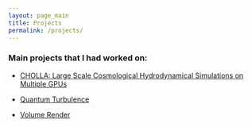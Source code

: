 ```yaml
---
layout: page_main
title: Projects
permalink: /projects/
---
```



### Main projects that I had worked on:
  
* <a href="{{ site.url }}/projects/cholla/"  > CHOLLA: Large Scale Cosmological Hydrodynamical Simulations on Multiple GPUs  </a>

* <a href="{{ site.url }}/projects/quantum_turbulence/"  > Quantum Turbulence  </a>

* <a href="{{ site.url }}/projects/volume_render/"  > Volume Render  </a>

  